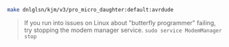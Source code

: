 ```bash
make dnlglsn/kjm/v3/pro_micro_daughter:default:avrdude
```

> If you run into issues on Linux about "butterfly programmer" failing, try
stopping the modem manager service. `sudo service ModemManager stop`
